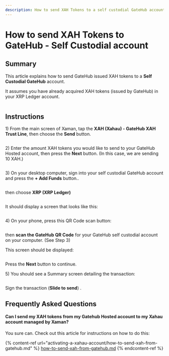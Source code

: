 ```yaml
---
description: How to send XAH Tokens to a self custodial GateHub account
---
```


# How to send XAH Tokens to GateHub - Self Custodial account

## Summary&#x20;

This article explains how to send GateHub issued XAH tokens to a **Self Custodial GateHub** account.

It assumes you have already acquired XAH tokens (issued by GateHub) in your XRP Ledger account.

<figure><img src="../.gitbook/assets/Xaman - Main Screen -2.png" alt=""><figcaption></figcaption></figure>

## Instructions

1\) From the main screen of Xaman, tap the **XAH (Xahau) - GateHub XAH Trust Line**, then choose the **Send** button.

<figure><img src="../.gitbook/assets/Send to Gatehub - 1.png" alt=""><figcaption></figcaption></figure>

2\) Enter the amount XAH tokens you would like to send to your GateHub Hosted account, then press the **Next** button. (In this case, we are sending 10 XAH.)



<figure><img src="../.gitbook/assets/Send to Gatehub - 2.png" alt=""><figcaption></figcaption></figure>

3\) On your desktop computer, sign into your self custodial GateHub account and press the **+ Add Funds** button..



<figure><img src="../.gitbook/assets/Gatehub - Self Custodial - 1.png" alt=""><figcaption></figcaption></figure>

then choose **XRP (XRP Ledger)**

<figure><img src="../.gitbook/assets/Gatehub - Self Custodial - 2.png" alt=""><figcaption></figcaption></figure>

It should display a screen that looks like this:

<figure><img src="../.gitbook/assets/Gatehub - Self Custodial - 3.png" alt=""><figcaption></figcaption></figure>

4\) On your phone, press this QR Code scan button:

<figure><img src="../.gitbook/assets/Send to Gatehub - 4.png" alt=""><figcaption></figcaption></figure>

then **scan the GateHub QR Code** for your GateHub self custodial account on your computer.             (See Step 3)&#x20;

This screen should be displayed:

<figure><img src="../.gitbook/assets/Gatehub - Self Custodial - 4.png" alt=""><figcaption></figcaption></figure>

Press the **Next** button to continue.

5\) You should see a Summary screen detailing the transaction:

<figure><img src="../.gitbook/assets/Gatehub - Self Custodial - 5.png" alt=""><figcaption></figcaption></figure>

Sign the transaction (**Slide to send**) .

## Frequently Asked Questions

#### Can I send my XAH tokens from my Gatehub Hosted account to my Xahau account managed by Xaman?

You sure can. Check out this article for instructions on how to do this:

{% content-ref url="activating-a-xahau-account/how-to-send-xah-from-gatehub.md" %}
[how-to-send-xah-from-gatehub.md](activating-a-xahau-account/how-to-send-xah-from-gatehub.md)
{% endcontent-ref %}
